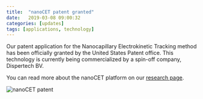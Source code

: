 ```yaml
---
title:  "nanoCET patent granted"
date:   2019-03-08 09:00:32
categories: [updates]
tags: [applications, technology]
---
```


Our patent application for the Nanocapillary Electrokinetic Tracking method has been officially granted by the United States Patent office. This technology is currently being commercialized by a spin-off company, Dispertech BV.

You can read more about the nanoCET platform on our [research page](https://nanoepics.github.io/research/).


![nanoCET patent](https://nanoepics.github.io/images/USpatent_nanoCET.png)
